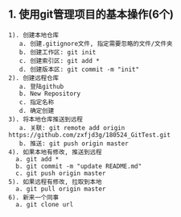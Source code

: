 ## 1. 使用git管理项目的基本操作(6个)
    1). 创建本地仓库
       a. 创建.gitignore文件, 指定需要忽略的文件/文件夹
       b. 创建工作区: git init
       c. 创建索引区: git add *
       d. 创建版本区: git commit -m "init"
    2). 创建远程仓库
       a. 登陆github
       b. New Repository
       c. 指定名称
       d. 确定创建
    3). 将本地仓库推送到远程
       a. 关联: git remote add origin https://github.com/zxfjd3g/180524_GitTest.git
       b. 推送: git push origin master
    4). 如果本地有修改, 推送到远程
      a. git add *
      b. git commit -m "update README.md"
      c. git push origin master
    5). 如果远程有修改, 拉取到本地
      a. git pull origin master
    6). 新来一个同事
      a. git clone url
